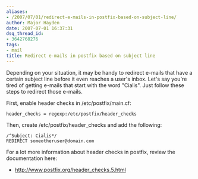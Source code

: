```yaml
---
aliases:
- /2007/07/01/redirect-e-mails-in-postfix-based-on-subject-line/
author: Major Hayden
date: 2007-07-01 16:37:31
dsq_thread_id:
- 3642768276
tags:
- mail
title: Redirect e-mails in postfix based on subject line
---
```


Depending on your situation, it may be handy to redirect e-mails that have a certain subject line before it even reaches a user's inbox. Let's say you're tired of getting e-mails that start with the word "Cialis". Just follow these steps to redirect those e-mails.

First, enable header checks in /etc/postfix/main.cf:

```
header_checks = regexp:/etc/postfix/header_checks
```

Then, create /etc/postfix/header_checks and add the following:

```
/^Subject: Cialis*/
REDIRECT someotheruser@domain.com
```

For a lot more information about header checks in postfix, review the documentation here:

  * <http://www.postfix.org/header_checks.5.html>